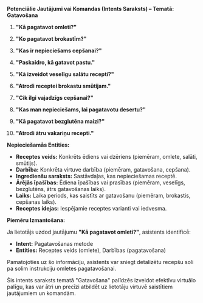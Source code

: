 **Potenciālie Jautājumi vai Komandas (Intents Saraksts) – Tematā: Gatavošana**

1. **"Kā pagatavot omleti?"**

2. **"Ko pagatavot brokastīm?"**

3. **"Kas ir nepieciešams cepšanai?"**

4. **"Paskaidro, kā gatavot pastu."**

5. **"Kā izveidot veselīgu salātu recepti?"**

6. **"Atrodi receptei brokastu smūtijam."**

7. **"Cik ilgi vajadzīgs cepšanai?"**

8. **"Kas man nepieciešams, lai pagatavotu desertu?"**

9. **"Kā pagatavot bezglutēna maizi?"**

10. **"Atrodi ātru vakariņu recepti."**

**Nepieciešamās Entities:**

- **Receptes veids:** Konkrēts ēdiens vai dzēriens (piemēram, omlete, salāti, smūtijs).
- **Darbība:** Konkrēta virtuve darbība (piemēram, gatavošana, cepšana).
- **Ingredienšu saraksts:** Sastāvdaļas, kas nepieciešamas receptē.
- **Ārējās īpašības:** Ēdiena īpašības vai prasības (piemēram, veselīgs, bezglutēns, ātrs gatavošanas laiks).
- **Laiks:** Laika periods, kas saistīts ar gatavošanu (piemēram, brokastis, cepšanas laiks).
- **Receptes idejas:** Iespējamie receptes varianti vai iedvesma.

**Piemēru Izmantošana:**

Ja lietotājs uzdod jautājumu **"Kā pagatavot omleti?"**, asistents identificē:
- **Intent:** Pagatavošanas metode
- **Entities:** Receptes veids (omlete), Darbības (pagatavošana)

Pamatojoties uz šo informāciju, asistents var sniegt detalizētu recepšu soli pa solim instrukciju omletes pagatavošanai.

Šis intents saraksts tematā "Gatavošana" palīdzēs izveidot efektīvu virtuālo palīgu, kas var ātri un precīzi atbildēt uz lietotāju virtuvē saistītiem jautājumiem un komandām.
